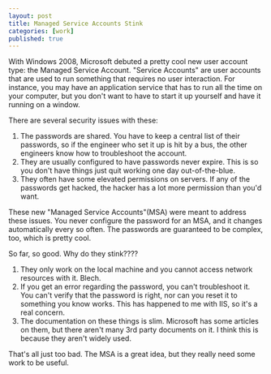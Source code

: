 ```yaml
---
layout: post
title: Managed Service Accounts Stink
categories: [work]
published: true
---
```


With Windows 2008, Microsoft debuted a pretty cool new user account type: the Managed Service Account.  "Service Accounts" are user accounts that are used to run something that requires no user interaction.  For instance, you may have an application service that has to run all the time on your computer, but you don't want to have to start it up yourself and have it running on a window.  

There are several security issues with these:

1. The passwords are shared.   You have to keep a central list of their passwords, so if the engineer who set it up is hit by a bus, the other engineers know how to troubleshoot the account.  
2. They are usually configured to have passwords never expire.  This is so you don't have things just quit working one day out-of-the-blue.
3. They often have some elevated permissions on servers.   If any of the passwords get hacked, the hacker has a lot more permission than you'd want.

These new "Managed Service Accounts"(MSA) were meant to address these issues.   You never configure the password for an MSA, and it changes automatically every so often.  The passwords are guaranteed to be complex, too, which is pretty cool.  

So far, so good.   Why do they stink????

1. They only work on the local machine and you cannot access network resources with it.   Blech.
2. If you get an error regarding the password, you can't troubleshoot it.   You can't verify that the password is right, nor can you reset it to something you know works.  This has happened to me with IIS, so it's a real concern.
3. The documentation on these things is slim.   Microsoft has some articles on them, but there aren't many 3rd party documents on it.   I think this is because they aren't widely used.

That's all just too bad.  The MSA is a great idea, but they really need some work to be useful.   

